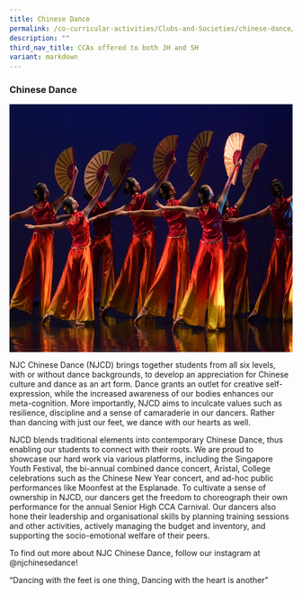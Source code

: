 ```yaml
---
title: Chinese Dance
permalink: /co-curricular-activities/Clubs-and-Societies/chinese-dance/
description: ""
third_nav_title: CCAs offered to both JH and SH
variant: markdown
---
```

### Chinese Dance

<img src="/images/chinesedancej2.jpg" style="width:750px;height:440px;" align="middle"> 

NJC Chinese Dance (NJCD) brings together students from all six levels, with or without dance backgrounds, to develop an appreciation for Chinese culture and dance as an art form. Dance grants an outlet for creative self-expression, while the increased awareness of our bodies enhances our meta-cognition. More importantly, NJCD aims to inculcate values such as resilience, discipline and a sense of camaraderie in our dancers. Rather than dancing with just our feet, we dance with our hearts as well.  
  
NJCD blends traditional elements into contemporary Chinese Dance, thus enabling our students to connect with their roots. We are proud to showcase our hard work via various platforms, including the Singapore Youth Festival, the bi-annual combined dance concert, Aristal, College celebrations such as the Chinese New Year concert, and ad-hoc public performances like Moonfest at the Esplanade. To cultivate a sense of ownership in NJCD, our dancers get the freedom to choreograph their own performance for the annual Senior High CCA Carnival. Our dancers also hone their leadership and organisational skills by planning training sessions and other activities, actively managing the budget and inventory, and supporting the socio-emotional welfare of their peers.  
  
To find out more about NJC Chinese Dance, follow our instagram at @njchinesedance!  
  
“Dancing with the feet is one thing, Dancing with the heart is another”

